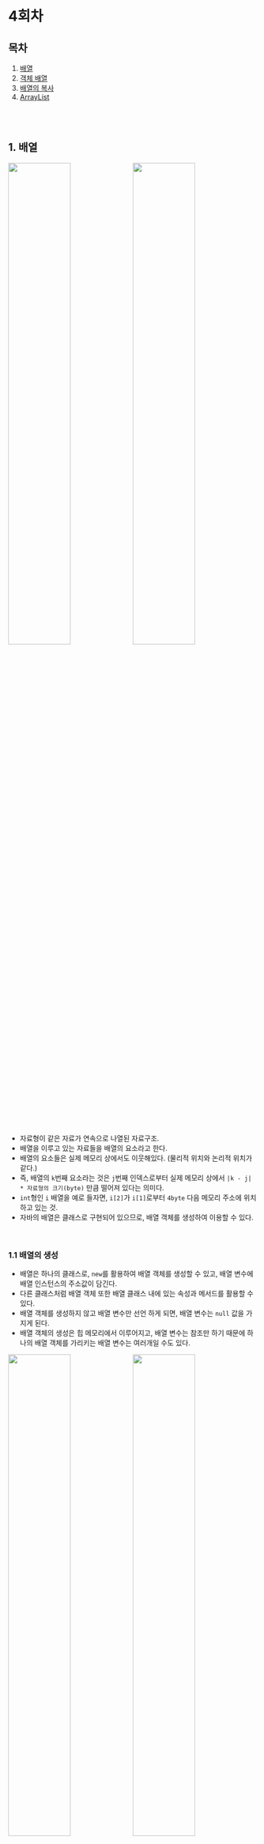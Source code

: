 # 4회차

## 목차
1. [배열](#1.-배열)
2. [객체 배열](#2.-객체-배열)
3. [배열의 복사](#3.-배열의-복사)
4. [ArrayList](#4.-ArrayList)

<br><br>


## 1. 배열

<img src="https://player.slidesplayer.org/60/11187470/slides/slide_22.jpg" width="50%" height="50%"><img src="https://player.slidesplayer.org/60/11187470/slides/slide_30.jpg" width="50%" height="50%">

- 자료형이 같은 자료가 연속으로 나열된 자료구조.
- 배열을 이루고 있는 자료들을 배열의 요소라고 한다.
- 배열의 요소들은 실제 메모리 상에서도 이웃해있다. (물리적 위치와 논리적 위치가 같다.)
- 즉, 배열의 `k`번째 요소라는 것은 `j`번째 인덱스로부터 실제 메모리 상에서 `|k - j| * 자료형의 크기(byte)` 만큼 떨어져 있다는 의미다.
- `int`형인 `i` 배열을 예로 들자면, `i[2]`가 `i[1]`로부터 `4byte` 다음 메모리 주소에 위치하고 있는 것.
- 자바의 배열은 클래스로 구현되어 있으므로, 배열 객체를 생성하여 이용할 수 있다.

<br>

### 1.1 배열의 생성

- 배열은 하나의 클래스로, `new`를 활용하여 배열 객체를 생성할 수 있고, 배열 변수에 배열 인스턴스의 주소값이 담긴다.
- 다른 클래스처럼 배열 객체 또한 배열 클래스 내에 있는 속성과 메서드를 활용할 수 있다.
- 배열 객체를 생성하지 않고 배열 변수만 선언 하게 되면, 배열 변수는 `null` 값을 가지게 된다.
- 배열 객체의 생성은 힙 메모리에서 이루어지고, 배열 변수는 참조만 하기 때문에 하나의 배열 객체를 가리키는 배열 변수는 여러개일 수도 있다.

<img src="https://player.slidesplayer.org/60/11187470/slides/slide_24.jpg" width="50%" height="50%"><img src="https://player.slidesplayer.org/60/11187470/slides/slide_26.jpg" width="50%" height="50%">

<br>

### 1.2 배열의 선언 및 초기화

- 초기값을 설정해주지 않고 배열 선언 하기

	```java
	int[]	math = new int[5];
	int english[] = new int[5];
	```   

	- 초기값을 따로 지정해주지 않으면, 배열의 자료형에 따라 배열 요소의 초기값이 설정된다.
	- 자료형이 `int`라면, `0`으로, `double`이나 `float` 라면 `0.0`, `객체 배열`이라면 `null`로 초기화.

<br>

- 선언과 동시에 초기값을 설정해주기

	```java
	int[]	math = new int[] {78, 46, 98, 22, 100};
	int[]	english = {1, 2, 3, 4, 5};
	```   

	- 값을 넣어 초기화해줄 경우 `new int[]`의 대괄호에 자료형의 개수를 적으면 오류가 발생하므로 적지 말것.
	- 초기값을 넣어주는 동시에 배열을 선언할 때는 `new int[]`을 생략해도 되지만, 만약 선언과 초기값의 대입이 다른 라인에서 이루어진다면 `new int[]`을 생략할 수 없다.

<br>

### 1.3 배열의 사용

- 배열을 선언할 때 사용했던 `[]`를 인덱스 연산자라고 한다.
- 배열은 `[]`을 통해 배열의 요소에 접근할 수 있다.
- `math[i]` 는 `math` 라는 배열의 `i` 번째 요소라는 뜻이다.
- 인덱스 연산자를 활용하여 `i`번째 값을 얻거나 바꿀수 있다.

```java
int mathSum = 0;

for (int i = 0; i < 5; i++)
	mathSum += math[i];
```   
```java
for (int i = 0; i < 5; i++)
	math[i] = 100;
```   



<br><br>

## 2. 객체 배열

- 배열의 요소가 객체인 배열로, 기본 자료형 배열과 사용법이 약간 다르다.
- 기본 자료형 배열 요소에는 그 자료형에 해당하는 실제 값이 담기지만 객체 배열에는 생성된 인스턴스의 주소가 담긴다.
- 기본 자료형 배열(위)과 객체 배열(아래)의 차이
<img src="https://resources.codeonweb.com/bucket/cached/72/d5/72d54e7bc14f44296675d610d8ead80d@2x.png" width="60%" height="60%">
<img src="https://resources.codeonweb.com/bucket/cached/ca/cb/cacbe097dac93685cf7e25183b234643@2x.png" width="60%" height="60%">

<br>

### 2.1 객체 배열 사용하기

- `Student` 클래스

	```java
	package array;

	public class Student {
		
		private	String	id;
		
		public Student(String id) {
			this.id = id;
		}
		
		public String	getStudentID() {
			return this.id;
		}
	}
	```   

<br>

- 객체 배열 선언하기

	```java
	Student[] cadet = new Student[5];
	```   

	- 클래스 명과 `[]`을 사용하여 객체 배열을 선언.
	- `new`를 사용하여 선언하지만, 이때는 `Stduent` 인스턴스가 생성되는 게 아니라 인스턴스의 메모리 주소가 담길 공간이 `[]`안의 개수 만큼 생성.
	- 배열의 요소는 모두 `null`로 초기화 되어있다.
	- 객체 배열은 클래스의 인스턴스를 생성하여 그 메모리 주소를 배열의 요소에 담아주는 방식으로 사용.

<br>

- 객체 배열에 인스턴스를 생성하고 저장하기

	```java
	cadet[0] = new Student("gyeon");
	cadet[1] = new Student("jwoo");
	cadet[2] = new Student("seuhan");
	cadet[3] = new Student("sjin");
	cadet[4] = new Student("sushin");
	```   

<br>

### 2.2 객체 배열 사용 예제

- `ArrayTest.java`

	```java
	package array;

	public class ArrayTest {

		public static void main(String[] args) {
			
			Student[] cadet = new Student[5];
			
			cadet[0] = new Student("gyeon");
			cadet[1] = new Student("jwoo");
			cadet[2] = new Student("seuhan");
			cadet[3] = new Student("sjin");
			cadet[4] = new Student("sushin");
			
			System.out.println(cadet);
			
			for (int i = 0; i < cadet.length; i++) {
				System.out.println(cadet[i] + ", " + cadet[i].getStudentID());
			}
		}
	}
	```   

- 출력 결과

	```
	[Larray.Student;@41975e01
	array.Student@1ee0005, gyeon
	array.Student@75a1cd57, jwoo
	array.Student@3d012ddd, seuhan
	array.Student@6f2b958e, sjin
	array.Student@1eb44e46, sushin
	```   

<br><br>

## 3. 배열의 복사

- 배열의 복사에는 두가지 방법이 있다.
- 첫번째는 `for` 반복문을 사용하여 각 배열의 요소값을 복사하는 방법이 있다.
- 두번째는 `System.arraycopy()` 메서드를 활용하는 것이다.

<br>

### 3.1 System.arraycopy()

- 함수의 원형

	```java
	System.arraycopy(src, srcPos, dest, destPos, length)
	```   

- 매개변수

	|매개 변수|의미|
	|:--:|:--|
	|`src`|복사할 배열 이름|
	|`srcPos`|복사할 배열의 첫 번째 인덱스 위치|
	|`dest`|복사해서 붙여 넣을 대상 배열 이름|
	|`destPos`|복사해서 대상 배열에 붙여 넣기를 시작할 인덱스 위치|
	|`length`|`src`에서 `dest`로 복사할 요소의 개수|

<br>

- 사용 예제 및 출력 결과

	```java
	package array;

	public class ArrayTest {

		public static void main(String[] args) {
			
			int[]	math = {78, 46, 98, 22, 100};
			int[]	english = {1, 2, 3, 4, 5};
			
			
			System.arraycopy(math, 1, english, 2, 2);
			
			for (int i = 0; i < math.length; i++) {
				System.out.println(math[i]);
			}
			
			System.out.println();
			
			for (int i = 0; i < english.length; i++) {
				System.out.println(english[i]);
			}
		}
	}
	```   

	```java
	78
	46
	98
	22
	100

	1
	2
	46
	98
	5
	```   

<br>


## 4. ArrayList

<br>

